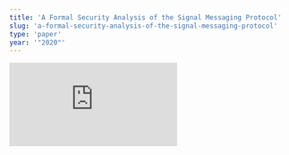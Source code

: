 ```yaml
---
title: 'A Formal Security Analysis of the Signal Messaging Protocol'
slug: 'a-formal-security-analysis-of-the-signal-messaging-protocol'
type: 'paper'
year: '"2020"'
---
```


![](https://static.meri.garden/743d7938a8cd0e48d1b4a55e355a3008.pdf)